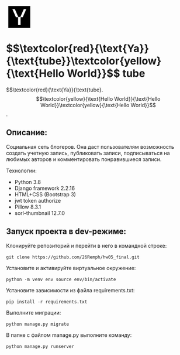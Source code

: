 <div>
    <img hspace="6px" align="center" src="./yatube/static/img/logo.png" width="60"/>
    <h1>
        <span>$$\textcolor{red}{\text{Ya}}{\text{tube}}\textcolor{yellow}{\text{Hello World}}$$</span>
        <span>tube</span>
    </h1>
</div>

$$\textcolor{red}{\text{Ya}}{\text{tube}. 
$$\textcolor{yellow}{\text{Hello World}}{\text{Hello World}}\textcolor{yellow}{\text{Hello World}}$$. 

## Описание:
Социальная сеть блогеров. Она даст пользователям возможность создать учетную запись, публиковать записи, подписываться на любимых авторов и комментировать понравившиеся записи.

Технологии:
* Python 3.8
* Django framework 2.2.16
* HTML+CSS (Bootstrap 3)
* jwt token authorize
* Pillow 8.3.1
* sorl-thumbnail 12.7.0

## Запуск проекта в dev-режиме:

Клонируйте репозиторий и перейти в него в командной строке: 

    git clone https://github.com/26Remph/hw05_final.git

Установите и активируйте виртуальное окружение: 

    python -m venv env source env/bin/activate

Установите зависимости из файла requirements.txt:   
    
    pip install -r requirements.txt

Выполните миграции: 

    python manage.py migrate

В папке с файлом manage.py выполните команду:  

    python manage.py runserver
